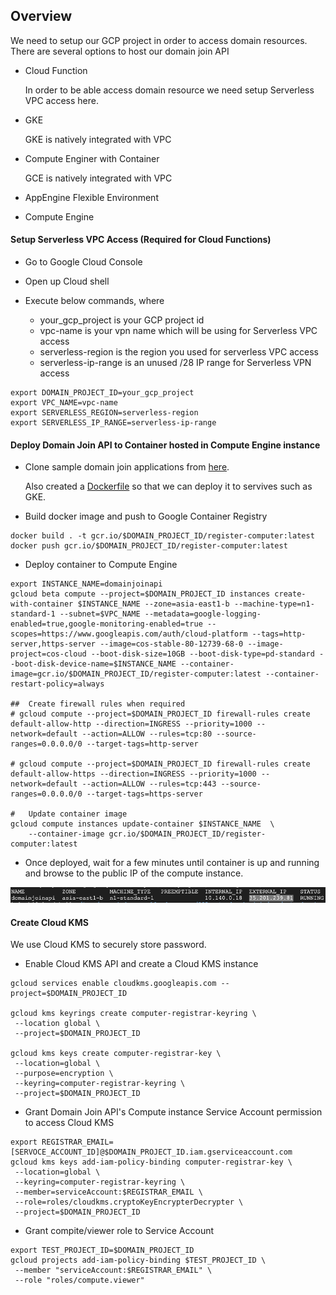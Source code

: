 ##  Overview

We need to setup our GCP project in order to access domain resources. There are several options to host our domain join API

-   Cloud Function
    
    In order to be able access domain resource we need setup Serverless VPC access here.

-   GKE

    GKE is natively integrated with VPC

-   Compute Enginer with Container

    GCE is natively integrated with VPC

-   AppEngine Flexible Environment

-   Compute Engine

####    Setup Serverless VPC Access (Required for Cloud Functions)

-   Go to Google Cloud Console

-   Open up Cloud shell

-   Execute below commands, where

    -   your_gcp_project is your GCP project id
    -   vpc-name is your vpn name which will be using for Serverless VPC access
    -   serverless-region is the region you used for serverless VPC access
    -   serverless-ip-range is an unused /28 IP range for Serverless VPN access

```shell
export DOMAIN_PROJECT_ID=your_gcp_project
export VPC_NAME=vpc-name
export SERVERLESS_REGION=serverless-region
export SERVERLESS_IP_RANGE=serverless-ip-range
```


####    Deploy Domain Join API to Container hosted in Compute Engine instance

-   Clone sample domain join applications from [here](https://github.com/GoogleCloudPlatform/gce-automated-ad-join/tree/master/register-computer).

    Also created a [Dockerfile](./src//auto-domain-join/register-computer/Dockerfile) so that we can deploy it to servives such as GKE.

-   Build docker image and push to Google Container Registry

```shell
docker build . -t gcr.io/$DOMAIN_PROJECT_ID/register-computer:latest
docker push gcr.io/$DOMAIN_PROJECT_ID/register-computer:latest
```

-   Deploy container to Compute Engine

```shell
export INSTANCE_NAME=domainjoinapi
gcloud beta compute --project=$DOMAIN_PROJECT_ID instances create-with-container $INSTANCE_NAME --zone=asia-east1-b --machine-type=n1-standard-1 --subnet=$VPC_NAME --metadata=google-logging-enabled=true,google-monitoring-enabled=true --scopes=https://www.googleapis.com/auth/cloud-platform --tags=http-server,https-server --image=cos-stable-80-12739-68-0 --image-project=cos-cloud --boot-disk-size=10GB --boot-disk-type=pd-standard --boot-disk-device-name=$INSTANCE_NAME --container-image=gcr.io/$DOMAIN_PROJECT_ID/register-computer:latest --container-restart-policy=always

##  Create firewall rules when required
# gcloud compute --project=$DOMAIN_PROJECT_ID firewall-rules create default-allow-http --direction=INGRESS --priority=1000 --network=default --action=ALLOW --rules=tcp:80 --source-ranges=0.0.0.0/0 --target-tags=http-server

# gcloud compute --project=$DOMAIN_PROJECT_ID firewall-rules create default-allow-https --direction=INGRESS --priority=1000 --network=default --action=ALLOW --rules=tcp:443 --source-ranges=0.0.0.0/0 --target-tags=https-server

#   Update container image
gcloud compute instances update-container $INSTANCE_NAME  \
    --container-image gcr.io/$DOMAIN_PROJECT_ID/register-computer:latest
```

-   Once deployed, wait for a few minutes until container is up and running and browse to the public IP of the compute instance.

![Image](../docs/img/2020-02-15-16-41-38.png)

####    Create Cloud KMS

We use Cloud KMS to securely store password.

-   Enable Cloud KMS API and create a Cloud KMS instance

```shell
gcloud services enable cloudkms.googleapis.com --project=$DOMAIN_PROJECT_ID

gcloud kms keyrings create computer-registrar-keyring \
 --location global \
 --project=$DOMAIN_PROJECT_ID

gcloud kms keys create computer-registrar-key \
 --location=global \
 --purpose=encryption \
 --keyring=computer-registrar-keyring \
 --project=$DOMAIN_PROJECT_ID
```

-   Grant Domain Join API's Compute instance Service Account permission to access Cloud KMS

```shell
export REGISTRAR_EMAIL=[SERVOCE_ACCOUNT_ID]@$DOMAIN_PROJECT_ID.iam.gserviceaccount.com
gcloud kms keys add-iam-policy-binding computer-registrar-key \
 --location=global \
 --keyring=computer-registrar-keyring \
 --member=serviceAccount:$REGISTRAR_EMAIL \
 --role=roles/cloudkms.cryptoKeyEncrypterDecrypter \
 --project=$DOMAIN_PROJECT_ID
```

-   Grant compite/viewer role to Service Account

```shell
export TEST_PROJECT_ID=$DOMAIN_PROJECT_ID
gcloud projects add-iam-policy-binding $TEST_PROJECT_ID \
 --member "serviceAccount:$REGISTRAR_EMAIL" \
 --role "roles/compute.viewer"
```
